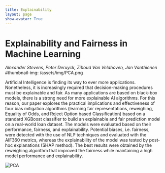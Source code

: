 ```yaml
---
title: Explainability
layout: page
show-avatar: True
---
```


# Explainability and Fairness in Machine Learning   
*Alexander Stevens, Peter Deruyck, Ziboud Van Veldhoven, Jan Vanthienen*
#thumbnail-img: /assets/img/PCA.png

Artificial Intelligence is finding its way to ever more applications. 
Nonetheless, it is increasingly required that decision-making procedures must be explainable and fair. 
As many applications are based on black-box models, there is a strong need for more explainable AI algorithms. 
For this reason, our paper explores the practical implications and effectiveness of four bias mitigation algorithms (learning fair representations, reweighing, Equality of Odds, and Reject Option based Classification) based on a standard XGBoost classifier to build an explainable and fair prediction model on a real-world loan dataset. 
The models were evaluated based on their performance, fairness, and explainability. 
Potential biases, i.e. fairness, were detected with the use of NLP techniques and evaluated with the AIF360 metrics, whereas the explainability of the model was tested by post-hoc explanations (SHAP method). 
The best results were obtained by the reweighing algorithm that improved the fairness while maintaining a high model performance and explainability.

![PCA](https://user-images.githubusercontent.com/75080516/208426139-9539d504-b6f6-4329-afa4-3cf93056a9af.png)
